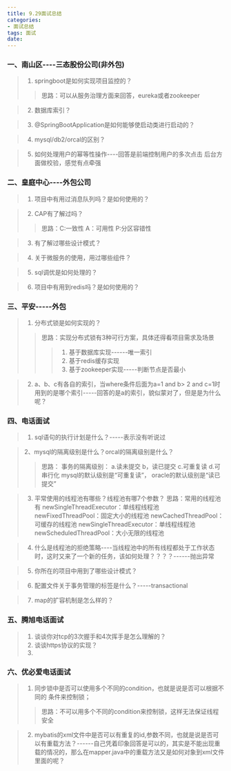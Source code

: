 ```yaml
---
title: 9.29面试总结
categories:
- 面试总结
tags: 面试
date:
---
```


### 一、南山区----三态股份公司(非外包)
> 1. springboot是如何实现项目监控的？
>> 思路：可以从服务治理方面来回答，eureka或者zookeeper

> 2. 数据库索引？

> 3. @SpringBootApplication是如何能够使启动类进行启动的？

> 4. mysql/db2/orcal的区别？

> 5. 如何处理用户的幂等性操作----回答是前端控制用户的多次点击
   后台方面做校验，感觉有点牵强

### 二、皇庭中心----外包公司
> 1. 项目中有用过消息队列吗？是如何使用的？

> 2. CAP有了解过吗？
>> 思路：C:一致性
	  A：可用性
	  P:分区容错性

> 3. 有了解过哪些设计模式？

> 4. 关于微服务的使用，用过哪些组件？

> 5. sql调优是如何处理的？

> 6. 项目中有用到redis吗？是如何使用的？


### 三、平安-----外包
> 1. 分布式锁是如何实现的？
>> 思路：实现分布式锁有3种可行方案，具体还得看项目需求及场景
>>> 1. 基于数据库实现------唯一索引
>>> 2. 基于redis缓存实现
>>> 3. 基于zookeeper实现-----判断节点是否最小

> 2. a、b、c有各自的索引，当where条件后面为a=1 and b> 2 and c=1时用到的是哪个索引-----回答的是a的索引，貌似蒙对了，但是是为什么呢？

### 四、电话面试
> 1. sql语句的执行计划是什么？-----表示没有听说过

> 2、mysql的隔离级别是什么？orcal的隔离级别是什么？
>> 思路：
事务的隔离级别：
a.读未提交
b，读已提交
c.可重复读
d.可串行化
mysql的默认级别是“可重复读”， oracle的默认级别是“读已提交”


> 3. 平常使用的线程池有哪些？线程池有哪7个参数？
思路：常用的线程池有
newSingleThreadExecutor：单线程线程池
newFixedThreadPool：固定大小的线程池
newCachedThreadPool：可缓存的线程池
newSingleThreadExecutor：单线程线程池
newScheduledThreadPool：大小无限的线程池



> 4. 什么是线程池的拒绝策略----当线程池中的所有线程都处于工作状态时，这时又来了一个新的任务，该如何处理？？？？------抛出异常

> 5. 你所在的项目中用到了哪些设计模式？

> 6. 配置文件关于事务管理的标签是什么？-----transactional

> 7. map的扩容机制是怎么样的？

### 五、腾旭电话面试
> 1. 谈谈你对tcp的3次握手和4次挥手是怎么理解的？
> 2. 谈谈https协议的实现？
> 3. 

### 六、优必爱电话面试
> 1. 同步锁中是否可以使用多个不同的condition，也就是说是否可以根据不同的 
  条件来控制锁；
>> 思路：不可以用多个不同的condition来控制锁，这样无法保证线程安全
 
> 2. mybatis的xml文件中是否可以有重复的id,参数不同，也就是说是否可以有重载方法？------自己凭着印象回答是可以的，其实是不能出现重载的情况的，那么在mapper.java中的重载方法又是如何对象到xml文件里面的呢？
